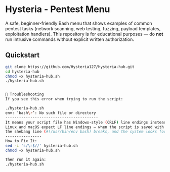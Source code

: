 # Hysteria - Pentest Menu 

A safe, beginner-friendly Bash menu that shows examples of common pentest tasks (network scanning, web testing, fuzzing, payload templates, exploitation handlers). This repository is for educational purposes — do **not** run intrusive commands without explicit written authorization.

## Quickstart
```bash
git clone https://github.com/Hysteria127/hysteria-hub.git
cd hysteria-hub
chmod +x hysteria-hub.sh
./hysteria-hub.sh


🧠 Troubleshooting
If you see this error when trying to run the script:

./hysteria-hub.sh
env: ‘bash\r’: No such file or directory
-----------------------------------------
It means your script file has Windows-style (CRLF) line endings instead of Unix-style (LF).
Linux and macOS expect LF line endings — when the script is saved with CRLF,
the shebang line (#!/usr/bin/env bash) breaks, and the system looks for an interpreter called bash\r (with a hidden carriage return), which doesn’t exist.
----------------
How to Fix It:
sed -i 's/\r$//' hysteria-hub.sh
chmod +x hysteria-hub.sh

Then run it again:
./hysteria-hub.sh
